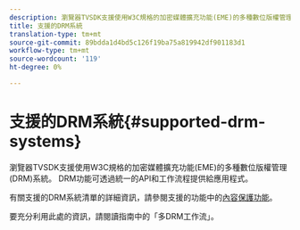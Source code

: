 ```yaml
---
description: 瀏覽器TVSDK支援使用W3C規格的加密媒體擴充功能(EME)的多種數位版權管理(DRM)系統。 DRM功能可透過統一的API和工作流程提供給應用程式。
title: 支援的DRM系統
translation-type: tm+mt
source-git-commit: 89bdda1d4bd5c126f19ba75a819942df901183d1
workflow-type: tm+mt
source-wordcount: '119'
ht-degree: 0%

---
```



# 支援的DRM系統{#supported-drm-systems}

瀏覽器TVSDK支援使用W3C規格的加密媒體擴充功能(EME)的多種數位版權管理(DRM)系統。 DRM功能可透過統一的API和工作流程提供給應用程式。

有關支援的DRM系統清單的詳細資訊，請參閱支援的功能中的[內容保護功能](../../../release-notes/tvsdk-24-browser.md#table-hls-content-protection-features)。

要充分利用此處的資訊，請閱讀[](https://helpx.adobe.com/content/dam/help/en/primetime/drm/drm_multi_drm_workflows.pdf)指南中的「多DRM工作流」。
